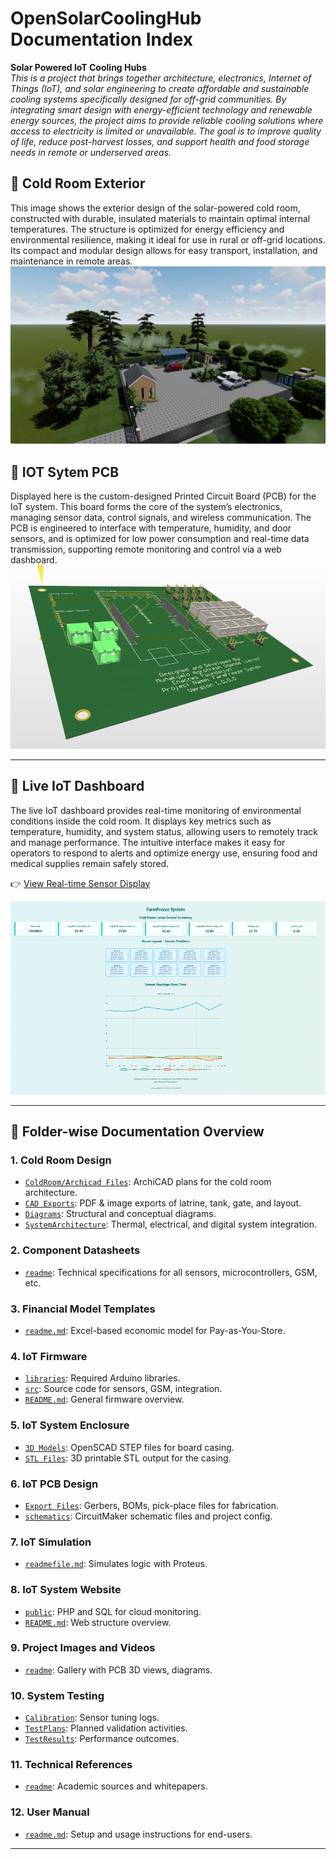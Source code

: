 # OpenSolarCoolingHub Documentation Index

**Solar Powered IoT Cooling Hubs**  
_This is a project that brings together architecture, electronics, Internet of Things (IoT), and solar engineering to create affordable and sustainable cooling systems specifically designed for off-grid communities. By integrating smart design with energy-efficient technology and renewable energy sources, the project aims to provide reliable cooling solutions where access to electricity is limited or unavailable. The goal is to improve quality of life, reduce post-harvest losses, and support health and food storage needs in remote or underserved areas._

## 🔗 Cold Room Exterior
This image shows the exterior design of the solar-powered cold room, constructed with durable, insulated materials to maintain optimal internal temperatures. The structure is optimized for energy efficiency and environmental resilience, making it ideal for use in rural or off-grid locations. Its compact and modular design allows for easy transport, installation, and maintenance in remote areas.
![Cold Room Exterior](/Project%20Images%20and%20Videos/opensolarimage.PNG)


## 🔗 IOT Sytem PCB
Displayed here is the custom-designed Printed Circuit Board (PCB) for the IoT system. This board forms the core of the system’s electronics, managing sensor data, control signals, and wireless communication. The PCB is engineered to interface with temperature, humidity, and door sensors, and is optimized for low power consumption and real-time data transmission, supporting remote monitoring and control via a web dashboard.
![IOT Sytem PCB](/Project%20Images%20and%20Videos/PCB%203D%20ANGLE.PNG)

---

## 🔗 Live IoT Dashboard  
The live IoT dashboard provides real-time monitoring of environmental conditions inside the cold room. It displays key metrics such as temperature, humidity, and system status, allowing users to remotely track and manage performance. The intuitive interface makes it easy for operators to respond to alerts and optimize energy use, ensuring food and medical supplies remain safely stored.

👉 [View Real-time Sensor Display](http://solarcoolingproject.atwebpages.com/RealtimeDisplayImproved.php)

![Dashboard Screenshot](/Project%20Images%20and%20Videos/solarimagedashboard.PNG)

---

## 📂 Folder-wise Documentation Overview

### 1. Cold Room Design
- [`ColdRoom/Archicad Files`](#cold-room-designcoldroomarchicad-filesreadme): ArchiCAD plans for the cold room architecture.
- [`CAD Exports`](#cold-room-designcoldroomcad-exportsreadme): PDF & image exports of latrine, tank, gate, and layout.
- [`Diagrams`](#cold-room-designcoldroomdiagramsreadme): Structural and conceptual diagrams.
- [`SystemArchitecture`](#cold-room-designsystemarchitecturereadmemd): Thermal, electrical, and digital system integration.

### 2. Component Datasheets
- [`readme`](#component-datasheetsreadme): Technical specifications for all sensors, microcontrollers, GSM, etc.

### 3. Financial Model Templates
- [`readme.md`](#financial-model-templatesreadmemd): Excel-based economic model for Pay-as-You-Store.

### 4. IoT Firmware
- [`libraries`](#iot-system-arduino-firmwarelibrariesreadme): Required Arduino libraries.
- [`src`](#iot-system-arduino-firmwaresrcreadme): Source code for sensors, GSM, integration.
- [`README.md`](#iot-system-arduino-firmwarereadmemd): General firmware overview.

### 5. IoT System Enclosure
- [`3D Models`](#iot-system-enclosure3d-modelsreadme): OpenSCAD STEP files for board casing.
- [`STL Files`](#iot-system-enclosurestl-filesreadme): 3D printable STL output for the casing.

### 6. IoT PCB Design
- [`Export Files`](#iot-system-pcbexport-filesreadme): Gerbers, BOMs, pick-place files for fabrication.
- [`schematics`](#iot-system-pcbschematicsreadme): CircuitMaker schematic files and project config.

### 7. IoT Simulation
- [`readmefile.md`](#iot-system-simulation-with-proteus-proreadmefilemd): Simulates logic with Proteus.

### 8. IoT System Website
- [`public`](#iot-system-websitepublicreadme): PHP and SQL for cloud monitoring.
- [`README.md`](#iot-system-websitereadmemd): Web structure overview.

### 9. Project Images and Videos
- [`readme`](#project-images-and-videosreadme): Gallery with PCB 3D views, diagrams.

### 10. System Testing
- [`Calibration`](#system-testingcalibrationreadme): Sensor tuning logs.
- [`TestPlans`](#system-testingtestplansreadme): Planned validation activities.
- [`TestResults`](#system-testingtestresultsreadmemd): Performance outcomes.

### 11. Technical References
- [`readme`](#technical-referencesreadme): Academic sources and whitepapers.

### 12. User Manual
- [`readme.md`](#user-manualreadmemd): Setup and usage instructions for end-users.

---


